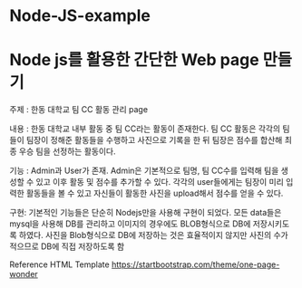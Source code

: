# Node-JS-example

# Node js를 활용한 간단한 Web page 만들기

주제 : 한동 대학교 팀 CC 활동 관리 page

내용 : 한동 대학교 내부 활동 중 팀 CC라는 활동이 존재한다. 팀 CC 활동은 각각의 팀들이 팀장이 정해준 활동들을 수행하고 사진으로 기록을 한 뒤 팀장은 점수를 합산해 최종 우승 팀을 
선정하는 활동이다. 

기능 : Admin과 User가 존재. Admin은 기본적으로 팀명, 팀 CC수를 입력해 팀을 생성할 수 있고 이후 활동 및 점수를 추가할 수 있다. 
       각각의 user들에게는 팀장이 미리 입력한 활동들을 볼 수 있고 자신들이 활동한 사진을 upload해서 점수를 얻을 수 있다.
       


구현: 기본적인 기능들은 단순히 Nodejs만을 사용해 구현이 되었다. 모든 data들은 mysql을 사용해 DB를 관리하고 이미지의 경우에도 BLOB형식으로 DB에 저장시키도록 하였다.
      사진을 Blob형식으로 DB에 저장하는 것은 효율적이지 않지만 사진의 수가 적으므로 DB에 직접 저장하도록 함




Reference HTML Template
https://startbootstrap.com/theme/one-page-wonder 
